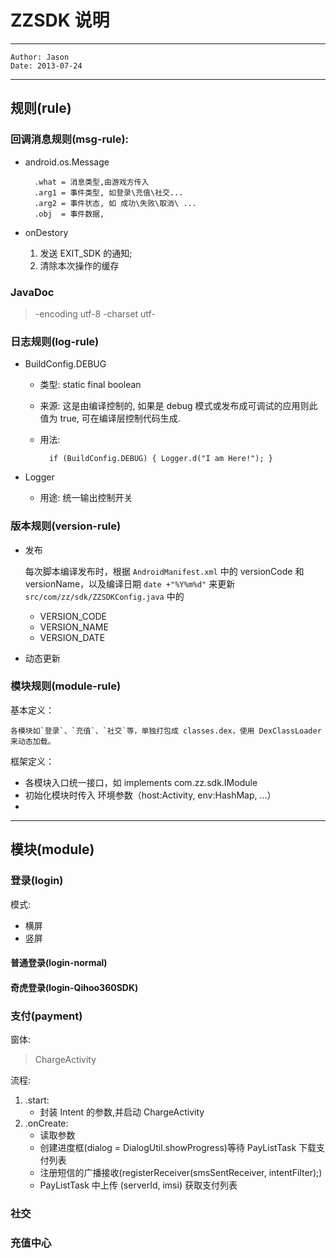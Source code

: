  ZZSDK 说明
==========

----
    Author: Jason
    Date: 2013-07-24

----


规则(rule)
---------

### 回调消息规则(msg-rule):

* android.os.Message

        .what = 消息类型,由游戏方传入
        .arg1 = 事件类型, 如登录\充值\社交...
        .arg2 = 事件状态, 如 成功\失败\取消\ ...
        .obj  = 事件数据, 

* onDestory
    1. 发送 EXIT_SDK 的通知;
    2. 清除本次操作的缓存


### JavaDoc

> -encoding utf-8 -charset utf-
	



### 日志规则(log-rule)

* BuildConfig.DEBUG
    * 类型: static final boolean
    * 来源: 这是由编译控制的, 如果是 debug 模式或发布成可调试的应用则此值为 true, 可在编译层控制代码生成.
    * 用法:

            if (BuildConfig.DEBUG) { Logger.d("I am Here!"); }

* Logger

    * 用途: 统一输出控制开关



### 版本规则(version-rule)

* 发布

    每次脚本编译发布时，根据 `AndroidManifest.xml` 中的 versionCode 和 versionName，以及编译日期 `date +"%Y%m%d"` 来更新 `src/com/zz/sdk/ZZSDKConfig.java` 中的 
    * VERSION_CODE
    * VERSION_NAME
    * VERSION_DATE


* 动态更新



### 模块规则(module-rule)

基本定义：

    各模块如`登录`、`充值`、`社交`等，单独打包成 classes.dex，使用 DexClassLoader 来动态加载。
    
框架定义：
* 各模块入口统一接口，如 implements com.zz.sdk.IModule
* 初始化模块时传入 环境参数（host:Activity, env:HashMap, ...）
* 



----


模块(module)
-----------


### 登录(login)


模式:

* 横屏
* 竖屏


#### 普通登录(login-normal)



#### 奇虎登录(login-Qihoo360SDK)
	




### 支付(payment)


窗体:

> ChargeActivity

流程: 

1. .start:
    * 封装 Intent 的参数,并启动 ChargeActivity
2. .onCreate:
    * 读取参数
    * 创建进度框(dialog = DialogUtil.showProgress)等待 PayListTask 下载支付列表
    * 注册短信的广播接收(registerReceiver(smsSentReceiver, intentFilter);)
    * PayListTask 中上传 (serverId, imsi) 获取支付列表



### 社交

### 充值中心

